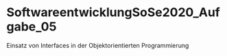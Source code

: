 # SoftwareentwicklungSoSe2020_Aufgabe_05
Einsatz von Interfaces in der Objektorientierten Programmierung
